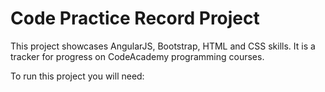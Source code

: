 # Code Practice Record Project

This project showcases AngularJS, Bootstrap, HTML and CSS skills. It is a tracker for progress on CodeAcademy programming courses.

To run this project you will need: 
